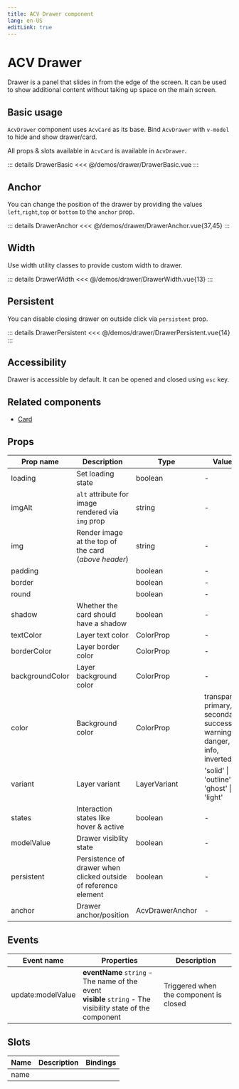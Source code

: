 ```yaml
---
title: ACV Drawer component
lang: en-US
editLink: true
---
```


# ACV Drawer

Drawer is a panel that slides in from the edge of the screen.
It can be used to show additional content without taking up space on the main screen.

## Basic usage

`AcvDrawer` component uses `AcvCard` as its base.
Bind `AcvDrawer` with `v-model` to hide and show drawer/card.

All props & slots available in `AcvCard` is available in `AcvDrawer`.

<DrawerBasic />

::: details DrawerBasic
<<< @/demos/drawer/DrawerBasic.vue
:::

## Anchor

You can change the position of the drawer by providing the values `left`,`right`,`top` or `bottom` to the `anchor` prop.

<DrawerAnchor />

::: details DrawerAnchor
<<< @/demos/drawer/DrawerAnchor.vue{37,45}
:::

## Width

Use width utility classes to provide custom width to drawer.

<DrawerWidth />

::: details DrawerWidth
<<< @/demos/drawer/DrawerWidth.vue{13}
:::

## Persistent

You can disable closing drawer on outside click via `persistent` prop.

<DrawerPersistent />

::: details DrawerPersistent
<<< @/demos/drawer/DrawerPersistent.vue{14}
:::

## Accessibility

Drawer is accessible by default.
It can be opened and closed using `esc` key.

## Related components

- [Card](/components/card/card.doc)

## Props

| Prop name       | Description                                                     | Type            | Values                                                                    | Default |
| --------------- | --------------------------------------------------------------- | --------------- | ------------------------------------------------------------------------- | ------- |
| loading         | Set loading state                                               | boolean         | -                                                                         |         |
| imgAlt          | `alt` attribute for image rendered via `img` prop               | string          | -                                                                         |         |
| img             | Render image at the top of the card (_above header_)            | string          | -                                                                         |         |
| padding         |                                                                 | boolean         | -                                                                         |         |
| border          |                                                                 | boolean         | -                                                                         |         |
| round           |                                                                 | boolean         | -                                                                         |         |
| shadow          | Whether the card should have a shadow                           | boolean         | -                                                                         |         |
| textColor       | Layer text color                                                | ColorProp       | -                                                                         |         |
| borderColor     | Layer border color                                              | ColorProp       | -                                                                         |         |
| backgroundColor | Layer background color                                          | ColorProp       | -                                                                         |         |
| color           | Background color                                                | ColorProp       | transparent, primary, secondary, success, warning, danger, info, inverted |         |
| variant         | Layer variant                                                   | LayerVariant    | 'solid' \| 'outline' \| 'ghost' \| 'light'                                | 'solid' |
| states          | Interaction states like hover & active                          | boolean         | -                                                                         | false   |
| modelValue      | Drawer visiblity state                                          | boolean         | -                                                                         | false   |
| persistent      | Persistence of drawer when clicked outside of reference element | boolean         | -                                                                         | false   |
| anchor          | Drawer anchor/position                                          | AcvDrawerAnchor | -                                                                         | 'left'  |

## Events

| Event name        | Properties                                                                                                      | Description                            |
| ----------------- | --------------------------------------------------------------------------------------------------------------- | -------------------------------------- |
| update:modelValue | **eventName** `string` - The name of the event<br/>**visible** `string` - The visibility state of the component | Triggered when the component is closed |

## Slots

| Name | Description | Bindings |
| ---- | ----------- | -------- |
| name |             |          |
